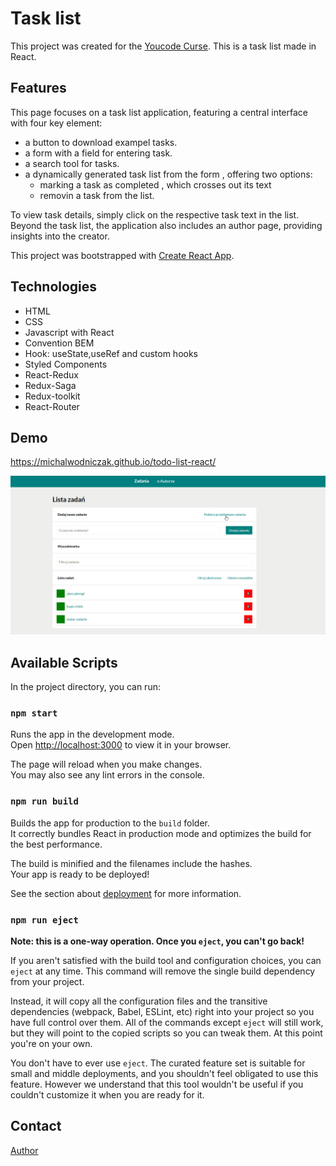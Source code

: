 # Task list
This project was created for the [Youcode Curse](https://youcode.pl).
This is a task list made in React.


## Features
This page focuses on a task list application, featuring a central interface with four key element:
- a button to download exampel tasks.
- a form with a field for entering task.
- a search tool for tasks.
- a dynamically generated task list from the form , offering two options:
  - marking a task as completed , which crosses out its text
  - removin a task from the list.

To view task details, simply click on the respective task text in the list.
Beyond the task list, the application also includes an author page, providing insights into the creator.

This project was bootstrapped with [Create React App](https://github.com/facebook/create-react-app).

## Technologies
- HTML
- CSS
- Javascript with React 
- Convention BEM
- Hook: useState,useRef and custom hooks
- Styled Components
- React-Redux
- Redux-Saga
- Redux-toolkit
- React-Router 


## Demo
https://michalwodniczak.github.io/todo-list-react/

![preview](./public/img/preview.gif)

## Available Scripts

In the project directory, you can run:

### `npm start`

Runs the app in the development mode.\
Open [http://localhost:3000](http://localhost:3000) to view it in your browser.

The page will reload when you make changes.\
You may also see any lint errors in the console.

### `npm run build`

Builds the app for production to the `build` folder.\
It correctly bundles React in production mode and optimizes the build for the best performance.

The build is minified and the filenames include the hashes.\
Your app is ready to be deployed!

See the section about [deployment](https://facebook.github.io/create-react-app/docs/deployment) for more information.

### `npm run eject`

**Note: this is a one-way operation. Once you `eject`, you can't go back!**

If you aren't satisfied with the build tool and configuration choices, you can `eject` at any time. This command will remove the single build dependency from your project.

Instead, it will copy all the configuration files and the transitive dependencies (webpack, Babel, ESLint, etc) right into your project so you have full control over them. All of the commands except `eject` will still work, but they will point to the copied scripts so you can tweak them. At this point you're on your own.

You don't have to ever use `eject`. The curated feature set is suitable for small and middle deployments, and you shouldn't feel obligated to use this feature. However we understand that this tool wouldn't be useful if you couldn't customize it when you are ready for it.

## Contact
[Author](https://github.com/michalwodniczak/)

